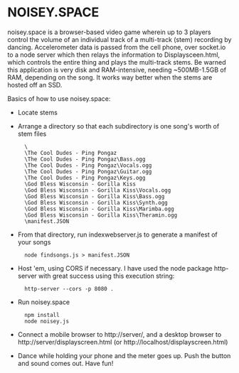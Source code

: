 # NOISEY.SPACE
noisey.space is a browser-based video game wherein up to 3 players control the volume of an individual track
of a multi-track (stem) recording by dancing. Accelerometer data is passed from the cell phone, over socket.io to a node server which then relays the information to Displaysceen.html, which controls the entire thing and plays the multi-track stems. Be warned this application is very disk and RAM-intensive, needing ~500MB-1.5GB of RAM, depending on the song. It works way better when the stems are hosted off an SSD.

Basics of how to use noisey.space:
* Locate stems 
* Arrange a directory so that each subdirectory is one song's worth of stem files

        \
        \The Cool Dudes - Ping Pongaz
        \The Cool Dudes - Ping Pongaz\Bass.ogg
        \The Cool Dudes - Ping Pongaz\Vocals.ogg
        \The Cool Dudes - Ping Pongaz\Guitar.ogg
        \The Cool Dudes - Ping Pongaz\Keys.ogg              
        \God Bless Wisconsin - Gorilla Kiss
        \God Bless Wisconsin - Gorilla Kiss\Vocals.ogg
        \God Bless Wisconsin - Gorilla Kiss\Bass.ogg
        \God Bless Wisconsin - Gorilla Kiss\Synth.ogg
        \God Bless Wisconsin - Gorilla Kiss\Marimba.ogg
        \God Bless Wisconsin - Gorilla Kiss\Theramin.ogg 
        \manifest.JSON

* From that directory, run indexwebserver.js to generate a manifest of your songs

        node findsongs.js > manifest.JSON

* Host 'em, using CORS if necessary. I have used the node package http-server with great success using this execution string:

        http-server --cors -p 8080 .

* Run noisey.space

        npm install
        node noisey.js
       
       
* Connect a mobile browser to http://server/, and a desktop browser to http://server/displayscreen.html (or http://localhost/displayscreen.html)

* Dance while holding your phone and the meter goes up. Push the button and sound comes out. Have fun!